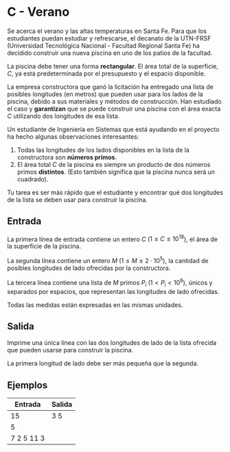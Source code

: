 # C - Verano

Se acerca el verano y las altas temperaturas en Santa Fe. Para que los estudiantes puedan estudiar y refrescarse, el decanato de la UTN-FRSF (Universidad Tecnológica Nacional - Facultad Regional Santa Fe) ha decidido construir una nueva piscina en uno de los patios de la facultad.

La piscina debe tener una forma **rectangular**. El área total de la superficie, $C$, ya está predeterminada por el presupuesto y el espacio disponible.

La empresa constructora que ganó la licitación ha entregado una lista de posibles longitudes (en metros) que pueden usar para los lados de la piscina, debido a sus materiales y métodos de construcción. Han estudiado el caso y **garantizan** que se puede construir una piscina con el área exacta $C$ utilizando dos longitudes de esa lista.

Un estudiante de Ingeniería en Sistemas que está ayudando en el proyecto ha hecho algunas observaciones interesantes:
1.  Todas las longitudes de los lados disponibles en la lista de la constructora son **números primos**.
2.  El área total $C$ de la piscina es siempre un producto de dos números primos **distintos**. (Esto también significa que la piscina nunca será un cuadrado).

Tu tarea es ser más rápido que el estudiante y encontrar qué dos longitudes de la lista se deben usar para construir la piscina.

## Entrada

La primera línea de entrada contiene un entero $C$ ($1 \le C \le 10^{18}$), el área de la superficie de la piscina.

La segunda línea contiene un entero $M$ ($1 \le M \le 2 \cdot 10^5$), la cantidad de posibles longitudes de lado ofrecidas por la constructora.

La tercera línea contiene una lista de $M$ primos $P_i$ ($1 < P_i < 10^9$), únicos y separados por espacios, que representan las longitudes de lado ofrecidas.

Todas las medidas están expresadas en las mismas unidades.

## Salida

Imprime una única línea con las dos longitudes de lado de la lista ofrecida que pueden usarse para construir la piscina.

La primera longitud de lado debe ser más pequeña que la segunda.

## Ejemplos

| Entrada | Salida |
|---|---|
|15|3 5|
|5||
|7 2 5 11 3||
